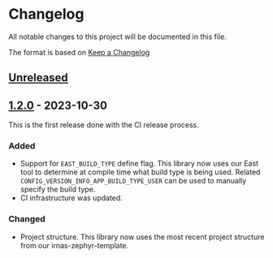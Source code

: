 # Changelog

All notable changes to this project will be documented in this file.

The format is based on [Keep a Changelog](https://keepachangelog.com/en/1.0.0/)

## [Unreleased]

## [1.2.0] - 2023-10-30

This is the first release done with the CI release process.

### Added

-   Support for `EAST_BUILD_TYPE` define flag. This library now uses our East 
    tool to determine at compile time what build type is being used. Related 
    `CONFIG_VERSION_INFO_APP_BUILD_TYPE_USER` can be used to manually specify 
    the build type.
-   CI infrastructure was updated.

### Changed

-   Project structure. This library now uses the most recent project structure 
    from our irnas-zephyr-template.

[Unreleased]: https://github.com/IRNAS/irnas-versioninfo-lib/compare/v1.2.0...HEAD

[1.2.0]: https://github.com/IRNAS/irnas-versioninfo-lib/compare/66a0a2bcbc21f67f312538d29041a0319c90612c...v1.2.0
